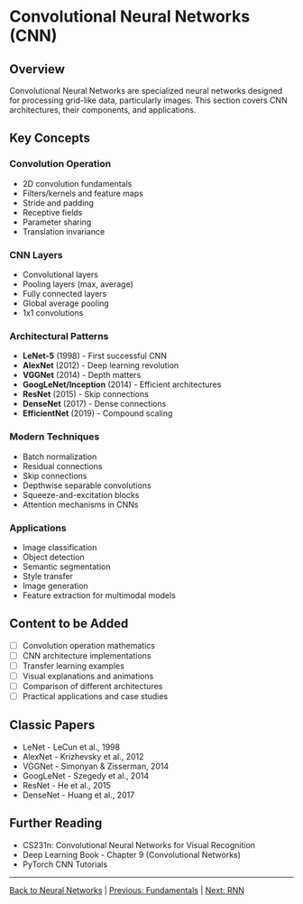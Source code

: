 # Convolutional Neural Networks (CNN)

## Overview

Convolutional Neural Networks are specialized neural networks designed for processing grid-like data, particularly images. This section covers CNN architectures, their components, and applications.

## Key Concepts

### Convolution Operation
- 2D convolution fundamentals
- Filters/kernels and feature maps
- Stride and padding
- Receptive fields
- Parameter sharing
- Translation invariance

### CNN Layers
- Convolutional layers
- Pooling layers (max, average)
- Fully connected layers
- Global average pooling
- 1x1 convolutions

### Architectural Patterns
- **LeNet-5** (1998) - First successful CNN
- **AlexNet** (2012) - Deep learning revolution
- **VGGNet** (2014) - Depth matters
- **GoogLeNet/Inception** (2014) - Efficient architectures
- **ResNet** (2015) - Skip connections
- **DenseNet** (2017) - Dense connections
- **EfficientNet** (2019) - Compound scaling

### Modern Techniques
- Batch normalization
- Residual connections
- Skip connections
- Depthwise separable convolutions
- Squeeze-and-excitation blocks
- Attention mechanisms in CNNs

### Applications
- Image classification
- Object detection
- Semantic segmentation
- Style transfer
- Image generation
- Feature extraction for multimodal models

## Content to be Added

- [ ] Convolution operation mathematics
- [ ] CNN architecture implementations
- [ ] Transfer learning examples
- [ ] Visual explanations and animations
- [ ] Comparison of different architectures
- [ ] Practical applications and case studies

## Classic Papers

- LeNet - LeCun et al., 1998
- AlexNet - Krizhevsky et al., 2012
- VGGNet - Simonyan & Zisserman, 2014
- GoogLeNet - Szegedy et al., 2014
- ResNet - He et al., 2015
- DenseNet - Huang et al., 2017

## Further Reading

- CS231n: Convolutional Neural Networks for Visual Recognition
- Deep Learning Book - Chapter 9 (Convolutional Networks)
- PyTorch CNN Tutorials

---

[Back to Neural Networks](../README.md) | [Previous: Fundamentals](../fundamentals/README.md) | [Next: RNN](../rnn/README.md)